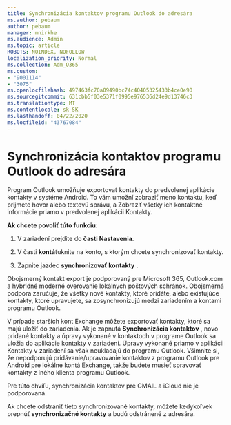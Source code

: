 ```yaml
---
title: Synchronizácia kontaktov programu Outlook do adresára
ms.author: pebaum
author: pebaum
manager: mnirkhe
ms.audience: Admin
ms.topic: article
ROBOTS: NOINDEX, NOFOLLOW
localization_priority: Normal
ms.collection: Adm_O365
ms.custom:
- "9001114"
- "3075"
ms.openlocfilehash: 497463fc70a09490bc74c40405325433b4ce0e90
ms.sourcegitcommit: 631cbb5f03e5371f0995e976536d24e9d13746c3
ms.translationtype: MT
ms.contentlocale: sk-SK
ms.lasthandoff: 04/22/2020
ms.locfileid: "43767084"
---
```

# <a name="sync-my-outlook-contacts-to-my-address-book"></a>Synchronizácia kontaktov programu Outlook do adresára

Program Outlook umožňuje exportovať kontakty do predvolenej aplikácie kontakty v systéme Android. To vám umožní zobraziť meno kontaktu, keď prijmete hovor alebo textovú správu, a Zobraziť všetky ich kontaktné informácie priamo v predvolenej aplikácii Kontakty.
 
**Ak chcete povoliť túto funkciu**:
 
1. V zariadení prejdite do **časti Nastavenia**.

2. V časti **kontá**ťuknite na konto, s ktorým chcete synchronizovať kontakty.

3. Zapnite jazdec **synchronizovať kontakty** .
 
Obojsmerný kontakt export je podporovaný pre Microsoft 365, Outlook.com a hybridné moderné overovanie lokálnych poštových schránok. Obojsmerná podpora zaručuje, že všetky nové kontakty, ktoré pridáte, alebo existujúce kontakty, ktoré upravujete, sa zosynchronizujú medzi zariadením a kontami programu Outlook.
 
V prípade starších kont Exchange môžete exportovať kontakty, ktoré sa majú uložiť do zariadenia. Ak je zapnutá **Synchronizácia kontaktov** , novo pridané kontakty a úpravy vykonané v kontaktoch v programe Outlook sa uložia do aplikácie kontakty v zariadení. Úpravy vykonané priamo v aplikácii Kontakty v zariadení sa však neukladajú do programu Outlook. Všimnite si, že nepodporujú pridávanie/upravovanie kontaktov z programu Outlook pre Android pre lokálne kontá Exchange, takže budete musieť spravovať kontakty z iného klienta programu Outlook.
 
Pre túto chvíľu, synchronizácia kontaktov pre GMAIL a iCloud nie je podporovaná.
 
Ak chcete odstrániť tieto synchronizované kontakty, môžete kedykoľvek prepnúť **synchronizačné kontakty** a budú odstránené z adresára.
